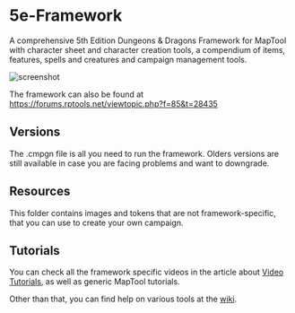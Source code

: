 # 5e-Framework

A comprehensive 5th Edition Dungeons & Dragons Framework for MapTool with character sheet and character creation tools, a compendium of items, features, spells and creatures and campaign management tools.

![screenshot](/Resources/Wiki/Screenshot_Cover.png)

The framework can also be found at https://forums.rptools.net/viewtopic.php?f=85&t=28435

## Versions

The .cmpgn file is all you need to run the framework. Olders versions are still available in case you are facing problems and want to downgrade.

## Resources

This folder contains images and tokens that are not framework-specific, that you can use to create your own campaign.

## Tutorials

You can check all the framework specific videos in the article about [Video Tutorials](https://github.com/rtakehara/5e-Framework/wiki/Video-Tutorials), as well as generic MapTool tutorials.

Other than that, you can find help on various tools at the [wiki](https://github.com/rtakehara/5e-Framework/wiki).
